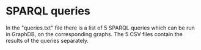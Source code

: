 # SPARQL queries

In the "queries.txt" file there is a list of 5 SPARQL queries which can be run in GraphDB, on the corresponding graphs.
The 5 CSV files contain the results of the queries separately.